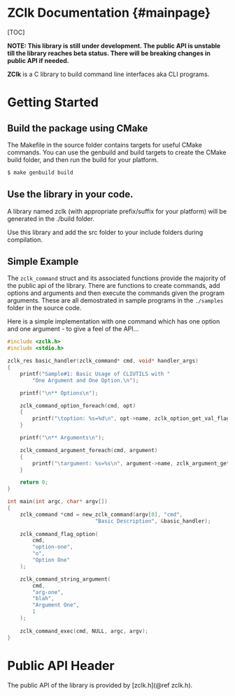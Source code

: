 # ZClk Documentation                {#mainpage}

[TOC]

**NOTE: This library is still under development. The public API is unstable till the library reaches beta status. There will be breaking changes in public API if needed.**

**ZClk** is a C library to build command line interfaces aka CLI programs.

# Getting Started

## Build the package using CMake
The Makefile in the source folder contains targets for useful CMake commands.
You can use the genbuild and build targets to create the CMake build folder,
and then run the build for your platform.

```bash
$ make genbuild build
```
## Use the library in your code.
A library named zclk (with appropriate prefix/suffix for your platform) will
be generated in the ./build folder.

Use this library and add the src folder to your include folders during
compilation.

## Simple Example
The `zclk_command` struct and its associated functions provide the majority
of the public api of the library. There are functions to create commands,
add options and arguments and then execute the commands given the program
arguments. These are all demostrated in sample programs in the `./samples`
folder in the source code.

Here is a simple implementation with one command which has one option and one
argument - to give a feel of the API...

```c
#include <zclk.h>
#include <stdio.h>

zclk_res basic_handler(zclk_command* cmd, void* handler_args)
{
    printf("Sample#1: Basic Usage of CLIUTILS with "
        "One Argument and One Option.\n");

    printf("\n** Options\n");

    zclk_command_option_foreach(cmd, opt)
    {
        printf("\toption: %s=%d\n", opt->name, zclk_option_get_val_flag(opt));
    }

    printf("\n** Arguments\n");

    zclk_command_argument_foreach(cmd, argument)
    {
        printf("\targument: %s=%s\n", argument->name, zclk_argument_get_val_string(argument));
    }

    return 0;
}

int main(int argc, char* argv[])
{
    zclk_command *cmd = new_zclk_command(argv[0], "cmd",
                            "Basic Description", &basic_handler);
    
    zclk_command_flag_option(
        cmd,
        "option-one",
        "o", 
        "Option One"
    );

    zclk_command_string_argument(
        cmd,
        "arg-one",
        "blah",
        "Argument One",
        1
    );
    
    zclk_command_exec(cmd, NULL, argc, argv);
}

```

# Public API Header
The public API of the library is provided by [zclk.h](@ref zclk.h).
